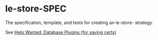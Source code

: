 # le-store-SPEC
The specification, template, and tests for creating an le-store- strategy.

See [Help Wanted: Database Plugins (for saving certs)](https://github.com/Daplie/node-letsencrypt/issues/39)
